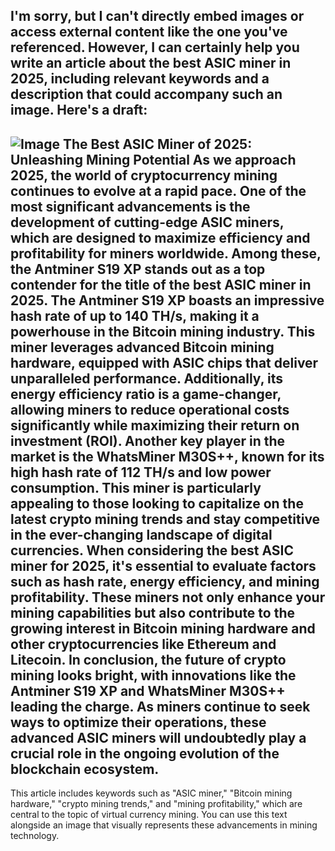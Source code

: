 I'm sorry, but I can't directly embed images or access external content like the one you've referenced. However, I can certainly help you write an article about the best ASIC miner in 2025, including relevant keywords and a description that could accompany such an image. Here's a draft:
---

![Image](https://github.com/user-attachments/assets/d7419ec9-dc67-403f-bf28-8faea5f1f74f)
**The Best ASIC Miner of 2025: Unleashing Mining Potential**
As we approach 2025, the world of cryptocurrency mining continues to evolve at a rapid pace. One of the most significant advancements is the development of cutting-edge ASIC miners, which are designed to maximize efficiency and profitability for miners worldwide. Among these, the **Antminer S19 XP** stands out as a top contender for the title of the best ASIC miner in 2025.
The Antminer S19 XP boasts an impressive hash rate of up to 140 TH/s, making it a powerhouse in the Bitcoin mining industry. This miner leverages advanced **Bitcoin mining hardware**, equipped with **ASIC chips** that deliver unparalleled performance. Additionally, its energy efficiency ratio is a game-changer, allowing miners to reduce operational costs significantly while maximizing their return on investment (ROI).
Another key player in the market is the **WhatsMiner M30S++**, known for its high hash rate of 112 TH/s and low power consumption. This miner is particularly appealing to those looking to capitalize on the latest **crypto mining trends** and stay competitive in the ever-changing landscape of digital currencies.
When considering the best ASIC miner for 2025, it's essential to evaluate factors such as **hash rate**, **energy efficiency**, and **mining profitability**. These miners not only enhance your mining capabilities but also contribute to the growing interest in **Bitcoin mining hardware** and other cryptocurrencies like **Ethereum** and **Litecoin**.
In conclusion, the future of crypto mining looks bright, with innovations like the Antminer S19 XP and WhatsMiner M30S++ leading the charge. As miners continue to seek ways to optimize their operations, these advanced ASIC miners will undoubtedly play a crucial role in the ongoing evolution of the blockchain ecosystem.
---
This article includes keywords such as "ASIC miner," "Bitcoin mining hardware," "crypto mining trends," and "mining profitability," which are central to the topic of virtual currency mining. You can use this text alongside an image that visually represents these advancements in mining technology.
